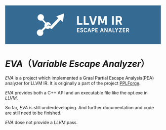 ﻿![](./readme/banner.png)

# $EVA$（$Variable$ $Escape$ $Analyzer$）

$EVA$ is a project which implemented a $\text{Graal Partial Escape Analysis(PEA)}$ analyzer for LLVM IR. It is originally a part of the project [PPLForge](https://github.com/FSMargoo/PPLForge).

$EVA$ provides both a C++ API and an executable file like the $\text{opt.exe}$ in $LLVM$.

So far, $EVA$ is still underdeveloping. And further documentation and code are still need to be finished.

$EVA$ dose not provide a $LLVM$ pass.